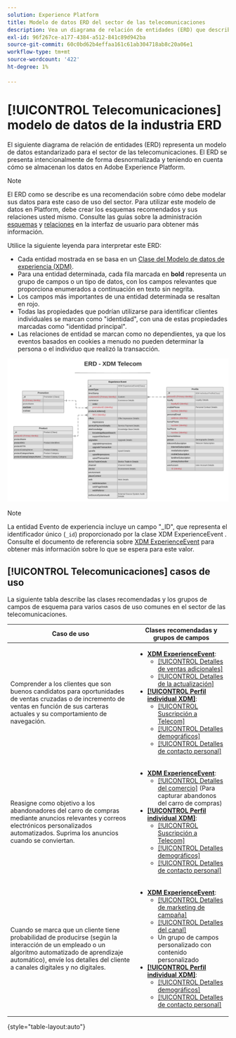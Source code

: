 ```yaml
---
solution: Experience Platform
title: Modelo de datos ERD del sector de las telecomunicaciones
description: Vea un diagrama de relación de entidades (ERD) que describe un modelo de datos estandarizado para el sector de las telecomunicaciones, compatible con el modelo de datos de experiencias (XDM) para su uso en Adobe Experience Platform.
exl-id: 96f267ce-a177-4384-a512-841c89d942ba
source-git-commit: 60c0bd62b4effaa161c61ab304718ab8c20a06e1
workflow-type: tm+mt
source-wordcount: '422'
ht-degree: 1%

---
```


# [!UICONTROL Telecomunicaciones] modelo de datos de la industria ERD

El siguiente diagrama de relación de entidades (ERD) representa un modelo de datos estandarizado para el sector de las telecomunicaciones. El ERD se presenta intencionalmente de forma desnormalizada y teniendo en cuenta cómo se almacenan los datos en Adobe Experience Platform.

>[!NOTE]
>
>El ERD como se describe es una recomendación sobre cómo debe modelar sus datos para este caso de uso del sector. Para utilizar este modelo de datos en Platform, debe crear los esquemas recomendados y sus relaciones usted mismo. Consulte las guías sobre la administración [esquemas](../../ui/resources/schemas.md) y [relaciones](../../tutorials/relationship-ui.md) en la interfaz de usuario para obtener más información.

Utilice la siguiente leyenda para interpretar este ERD:

* Cada entidad mostrada en se basa en un [Clase del Modelo de datos de experiencia (XDM)](../composition.md#class).
* Para una entidad determinada, cada fila marcada en **bold** representa un grupo de campos o un tipo de datos, con los campos relevantes que proporciona enumerados a continuación en texto sin negrita.
* Los campos más importantes de una entidad determinada se resaltan en rojo.
* Todas las propiedades que podrían utilizarse para identificar clientes individuales se marcan como &quot;identidad&quot;, con una de estas propiedades marcadas como &quot;identidad principal&quot;.
* Las relaciones de entidad se marcan como no dependientes, ya que los eventos basados en cookies a menudo no pueden determinar la persona o el individuo que realizó la transacción.


![](../../images/industries/telecom.png)

>[!NOTE]
>
>La entidad Evento de experiencia incluye un campo &quot;_ID&quot;, que representa el identificador único (`_id`) proporcionado por la clase XDM ExperienceEvent . Consulte el documento de referencia sobre [XDM ExperienceEvent](../../classes/experienceevent.md) para obtener más información sobre lo que se espera para este valor.

## [!UICONTROL Telecomunicaciones] casos de uso

La siguiente tabla describe las clases recomendadas y los grupos de campos de esquema para varios casos de uso comunes en el sector de las telecomunicaciones.

| Caso de uso | Clases recomendadas y grupos de campos |
| --- | --- |
| Comprender a los clientes que son buenos candidatos para oportunidades de ventas cruzadas o de incremento de ventas en función de sus carteras actuales y su comportamiento de navegación. | <ul><li>**[XDM ExperienceEvent](../../classes/experienceevent.md)**:<ul><li>[[!UICONTROL Detalles de ventas adicionales]](../../field-groups/event/upsell-details.md)</li><li>[[!UICONTROL Detalles de la actualización]](../../field-groups/event/upgrade-details.md)</li></ul></li><li>**[[!UICONTROL Perfil individual XDM]](../../classes/individual-profile.md)**:<ul><li>[[!UICONTROL Suscripción a Telecom]](../../field-groups/profile/telecom-subscription.md)</li><li>[[!UICONTROL Detalles demográficos]](../../field-groups/profile/demographic-details.md)</li><li>[[!UICONTROL Detalles de contacto personal]](../../field-groups/profile/personal-contact-details.md)</li></ul></li></ul> |
| Reasigne como objetivo a los abandonadores del carro de compras mediante anuncios relevantes y correos electrónicos personalizados automatizados. Suprima los anuncios cuando se conviertan. | <ul><li>**[XDM ExperienceEvent](../../classes/experienceevent.md)**:<ul><li>[[!UICONTROL Detalles del comercio]](../../field-groups/event/upsell-details.md) (Para capturar abandonos del carro de compras)</li></ul></li><li>**[[!UICONTROL Perfil individual XDM]](../../classes/individual-profile.md)**:<ul><li>[[!UICONTROL Suscripción a Telecom]](../../field-groups/profile/telecom-subscription.md)</li><li>[[!UICONTROL Detalles demográficos]](../../field-groups/profile/demographic-details.md)</li><li>[[!UICONTROL Detalles de contacto personal]](../../field-groups/profile/personal-contact-details.md)</li></ul></li></ul> |
| Cuando se marca que un cliente tiene probabilidad de producirse (según la interacción de un empleado o un algoritmo automatizado de aprendizaje automático), envíe los detalles del cliente a canales digitales y no digitales. | <ul><li>**[XDM ExperienceEvent](../../classes/experienceevent.md)**:<ul><li>[[!UICONTROL Detalles de marketing de campaña]](../../field-groups/event/campaign-marketing-details.md)</li><li>[[!UICONTROL Detalles del canal]](../../field-groups/event/channel-details.md)</li><li>Un grupo de campos personalizado con contenido personalizado</li></ul></li><li>**[[!UICONTROL Perfil individual XDM]](../../classes/individual-profile.md)**:<ul><li>[[!UICONTROL Detalles demográficos]](../../field-groups/profile/demographic-details.md)</li><li>[[!UICONTROL Detalles de contacto personal]](../../field-groups/profile/personal-contact-details.md)</li></ul></li></ul> |

{style=&quot;table-layout:auto&quot;}
